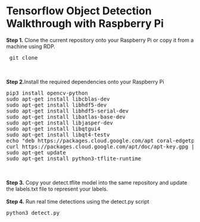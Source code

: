 # Tensorflow Object Detection Walkthrough with Raspberry Pi

<b>Step 1.</b> Clone the current repository onto your Raspberry Pi or copy it from a machine using RDP.
<pre> git clone </pre>
<br/><br/>
<b>Step 2.</b>Install the required dependencies onto your Raspberry Pi
<pre>
pip3 install opencv-python 
sudo apt-get install libcblas-dev
sudo apt-get install libhdf5-dev
sudo apt-get install libhdf5-serial-dev
sudo apt-get install libatlas-base-dev
sudo apt-get install libjasper-dev 
sudo apt-get install libqtgui4 
sudo apt-get install libqt4-testv
echo "deb https://packages.cloud.google.com/apt coral-edgetpu-stable main" | sudo tee /etc/apt/sources.list.d/coral-edgetpu.list
curl https://packages.cloud.google.com/apt/doc/apt-key.gpg | sudo apt-key add -
sudo apt-get update
sudo apt-get install python3-tflite-runtime
</pre>
<br/><br/>
<b>Step 3.</b> Copy your detect.tflite model into the same repository and update the labels.txt file to represent your labels. 
<br/><br/>
<b>Step 4.</b> Run real time detections using the detect.py script
<pre>python3 detect.py</pre>
<br/><br/>
